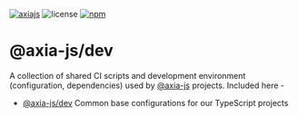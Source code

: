 [![axiajs](https://img.shields.io/badge/axia-js-orange?style=flat-square)](https://axia.js.org)
![license](https://img.shields.io/badge/License-Apache%202.0-blue?logo=apache&style=flat-square)
[![npm](https://img.shields.io/npm/v/@axia-js/dev?logo=npm&style=flat-square)](https://www.npmjs.com/package/@axia-js/dev)

# @axia-js/dev

A collection of shared CI scripts and development environment (configuration, dependencies) used by [@axia-js](https://github.com/axia-js) projects. Included here -

- [@axia-js/dev](packages/dev/) Common base configurations for our TypeScript projects
